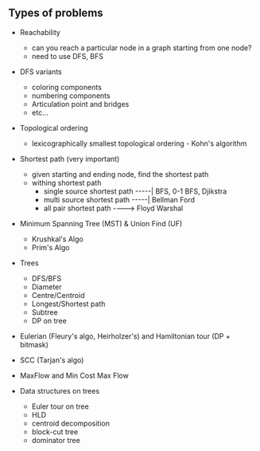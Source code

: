 ## Types of problems

- Reachability
    - can you reach a particular node in a graph starting from one node?
    - need to use DFS, BFS

- DFS variants
    - coloring components
    - numbering components
    - Articulation point and bridges
    - etc...

- Topological ordering
    - lexicographically smallest topological ordering - Kohn's algorithm

- Shortest path (very important)
    - given starting and ending node, find the shortest path
    - withing shortest path
        - single source shortest path -----| BFS, 0-1 BFS, Djikstra
        - multi source shortest path  -----| Bellman Ford
        - all pair shortest path ---->  Floyd Warshal

- Minimum Spanning Tree (MST) & Union Find (UF)
    - Krushkal's Algo
    - Prim's Algo

- Trees
    - DFS/BFS
    - Diameter 
    - Centre/Centroid
    - Longest/Shortest path
    - Subtree
    - DP on tree

- Eulerian (Fleury's algo, Heirholzer's) and Hamiltonian tour (DP + bitmask)

- SCC (Tarjan's algo)

- MaxFlow and Min Cost Max Flow

- Data structures on trees
    - Euler tour on tree
    - HLD
    - centroid decomposition
    - block-cut tree
    - dominator tree




    